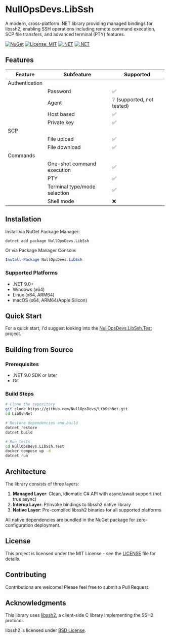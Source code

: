 # NullOpsDevs.LibSsh

A modern, cross-platform .NET library providing managed bindings for libssh2, enabling SSH operations including remote command execution, SCP file transfers, and advanced terminal (PTY) features.

[![NuGet](https://img.shields.io/badge/nuget-1.0.0-blue.svg)](https://www.nuget.org/packages/NullOpsDevs.LibSsh/)
[![License: MIT](https://img.shields.io/badge/License-MIT-yellow.svg)](LICENSE)
[![.NET](https://img.shields.io/badge/.NET-8.0-purple.svg)](https://dotnet.microsoft.com/)
[![.NET](https://img.shields.io/badge/.NET-9.0-purple.svg)](https://dotnet.microsoft.com/)

## Features

| Feature        | Subfeature                   | Supported                 |
|----------------|------------------------------|---------------------------|
| Authentication |                              |                           |
|                | Password                     | ✅                         |
|                | Agent                        | ❔ (supported, not tested) |
|                | Host based                   | ✅                         |
|                | Private key                  | ✅                         |
| SCP            |                              |                           |
|                | File upload                  | ✅                         |
|                | File download                | ✅                         |
| Commands       |                              |                           |
|                | One-shot command execution   | ✅                         |
|                | PTY                          | ✅                         |
|                | Terminal type/mode selection | ✅                         |
|                | Shell mode                   | ❌                         |


## Installation

Install via NuGet Package Manager:

```bash
dotnet add package NullOpsDevs.LibSsh
```

Or via Package Manager Console:

```powershell
Install-Package NullOpsDevs.LibSsh
```

### Supported Platforms

- .NET 9.0+
- Windows (x64)
- Linux (x64, ARM64)
- macOS (x64, ARM64/Apple Silicon)

## Quick Start

For a quick start, I'd suggest looking into the [NullOpsDevs.LibSsh.Test](NullOpsDevs.LibSsh.Test) project.

## Building from Source

### Prerequisites

- .NET 9.0 SDK or later
- Git

### Build Steps

```bash
# Clone the repository
git clone https://github.com/NullOpsDevs/LibSshNet.git
cd LibSshNet

# Restore dependencies and build
dotnet restore
dotnet build

# Run tests
cd NullOpsDevs.LibSsh.Test
docker compose up -d
dotnet run
```

## Architecture

The library consists of three layers:

1. **Managed Layer**: Clean, idiomatic C# API with async/await support (not true async)
2. **Interop Layer**: P/Invoke bindings to libssh2 native library
3. **Native Layer**: Pre-compiled libssh2 binaries for all supported platforms

All native dependencies are bundled in the NuGet package for zero-configuration deployment.

## License

This project is licensed under the MIT License - see the [LICENSE](LICENSE) file for details.

## Contributing

Contributions are welcome! Please feel free to submit a Pull Request.

## Acknowledgments

This library uses [libssh2](https://www.libssh2.org/), a client-side C library implementing the SSH2 protocol.

libssh2 is licensed under [BSD License](https://libssh2.org/license.html).
